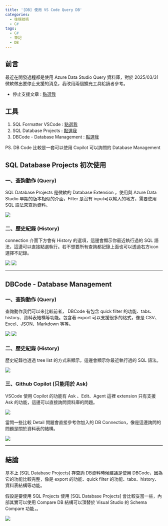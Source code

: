 ```yaml
---
title: '[DB] 使用 VS Code Query DB'
categories:
  - 後端技術
  - C#
tags: 
  - C#
  - 筆記
  - DB
---
```


## 前言

最近在開發過程都是使用 Azure Data Studio Query 資料庫，對於 2025/03/31 微軟做出要停止支援的消息，我改用兩個擴充工具給讀者參考。

- 停止支援文章 : [點選我](https://learn.microsoft.com/zh-tw/azure-data-studio/whats-happening-azure-data-studio)

## 工具

1. SQL Formatter VSCode : [點選我](https://marketplace.visualstudio.com/items?itemName=ReneSaarsoo.sql-formatter-vsc)
2. SQL Database Projects : [點選我](https://marketplace.visualstudio.com/items?itemName=ms-mssql.sql-database-projects-vscode)
3. DBCode - Database Management : [點選我](https://marketplace.visualstudio.com/items?itemName=DBCode.dbcode)

PS. DB Code 比較是一套可以使用 Copilot 可以詢問的 Database Management

## SQL Database Projects 初次使用

### 一、查詢動作 (Query)

SQL Database Projects 是微軟的 Database Extension ，使用與 Azure Data Studio 早期的版本相似的介面，Filter 是沒有 input可以輸入的地方，需要使用 SQL 語法來查詢資料。 

![](/image/20250507_11-50-20.png)

### 二、歷史紀錄 (History)

connection 介面下方會有 History 的選項，這邊會顯示你最近執行過的 SQL 語法，這邊可以直接點選執行。若不想要所有查詢都記錄上面也可以透過右方icon選擇不記錄。

![](/image/20250507_11-52-44.png)
![](/image/20250507_11-53-46.png)


---

## DBCode - Database Management 

### 一、查詢動作 (Query)
查詢動作我們可以來比較前者， DBCode 有包含 quick filter 的功能、tabs、history、資料表結構等功能。包含著 export 可以支援很多的格式，像是 CSV、Excel、JSON、Markdown 等等。

![](/image/20250507_12-27-48.png)
![](/image/20250507_12-31-13.png)


### 二、歷史紀錄 (History)

歷史紀錄也透過 tree list 的方式來顯示，這邊會顯示你最近執行過的 SQL 語法。

![](/image/20250507_12-31-50.png)


### 三、Github Copilot (只能用於 Ask)

VSCode 使用 Copilot 的功能有 Ask 、Edit、Agent 這裡 extension 只有支援 Ask 的功能，這邊可以直接詢問資料庫的問題。

![](/image/20250507_12-34-22.png)

當問一些比較 Detail 問題會直接參考你加入的 DB Connection，像是這邊詢問的問題是關於資料表的結構。

![](/image/20250507_12-35-42.png)


---

## 結論

基本上 [SQL Database Projects] 存查詢 DB資料時候建議是使用 DBCode，因為它的功能比較完整，像是 export 的功能、quick filter 的功能、tabs、history、資料表結構等功能。

假設是要使用 SQL Projects 使用 [SQL Database Projects] 會比較妥當一些，內部其實可以使用 Compare DB 結構可以頂替於 Visual Studio 的 Schema Compare 功能，。

![](/image/20250507_12-40-28.png)
